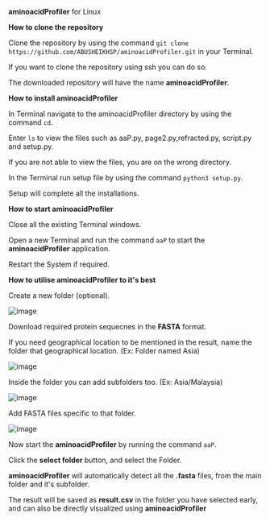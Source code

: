 **aminoacidProfiler** for Linux

**How to clone the repository**

Clone the repository by using the command ```git clone https://github.com/ABUSHEIKHSP/aminoacidProfiler.git``` in your Terminal.

If you want to clone the repository using ssh you can do so.

The downloaded repository will have the name **aminoacidProfiler**.


**How to install aminoacidProfiler**

In Terminal navigate to the aminoacidProfiler directory by using the command ``cd``.

Enter ```ls``` to view the files such as aaP.py, page2.py,refracted.py, script.py and setup.py.

If you are not able to view the files, you are on the wrong directory.

In the Terminal run setup file by using the command ```python3 setup.py```.

Setup will complete all the installations.


**How to start aminoacidProfiler**

Close all the existing Terminal windows.

Open a new Terminal and run the command ```aaP``` to start the **aminoacidProfiler** application.

Restart the System if required.


**How to utilise aminoacidProfiler to it's best**

Create a new folder (optional).

![image](https://user-images.githubusercontent.com/96288958/207559108-48a00852-2abb-43f6-82d2-29548024c2da.png)


Download required protein sequecnes in the **FASTA** format.

If you need geographical location to be mentioned in the result, name the folder that geographical location. (Ex: Folder named Asia)

![image](https://user-images.githubusercontent.com/96288958/207559359-783729de-b02e-42b9-a80d-f32cbaa657b0.png)


Inside the folder you can add subfolders too. (Ex: Asia/Malaysia)

![image](https://user-images.githubusercontent.com/96288958/207559879-a63f6e6b-ddf4-487f-8071-1259bb320c48.png)


Add FASTA files specific to that folder.

![image](https://user-images.githubusercontent.com/96288958/207560448-fb5a3e8f-a0b9-4aad-8ecd-da69b910cf09.png)


Now start the **aminoacidProfiler** by running the command ```aaP```.

Click the **select folder** button, and select the Folder.

**aminoacidProfiler** will automatically detect all the **.fasta** files, from the main folder and it's subfolder.

The result will be saved as **result.csv** in the folder you have selected early, and can also be directly visualized using **aminoacidProfiler**



